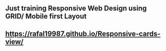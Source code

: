 ## Just training Responsive Web Design using GRID/ Mobile first Layout 
## https://rafal19987.github.io/Responsive-cards-view/
